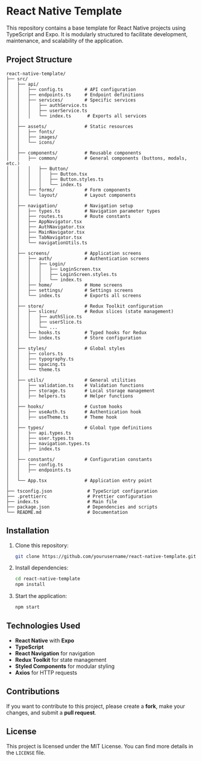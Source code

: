 # React Native Template

This repository contains a base template for React Native projects using TypeScript and Expo. It is modularly structured to facilitate development, maintenance, and scalability of the application.

## Project Structure

```
react-native-template/
├── src/
│   ├── api/
│   │   ├── config.ts        # API configuration
│   │   ├── endpoints.ts     # Endpoint definitions
│   │   ├── services/        # Specific services
│   │   │   ├── authService.ts
│   │   │   ├── userService.ts
│   │   │   └── index.ts      # Exports all services
│   │
│   ├── assets/              # Static resources
│   │   ├── fonts/
│   │   ├── images/
│   │   └── icons/
│   │
│   ├── components/          # Reusable components
│   │   ├── common/          # General components (buttons, modals, etc.)
│   │   │   ├── Button/
│   │   │   │   ├── Button.tsx
│   │   │   │   ├── Button.styles.ts
│   │   │   │   └── index.ts
│   │   ├── forms/           # Form components
│   │   └── layout/          # Layout components
│   │
│   ├── navigation/          # Navigation setup
│   │   ├── types.ts         # Navigation parameter types
│   │   ├── routes.ts        # Route constants
│   │   ├── AppNavigator.tsx
│   │   ├── AuthNavigator.tsx
│   │   ├── MainNavigator.tsx
│   │   ├── TabNavigator.tsx
│   │   └── navigationUtils.ts
│   │
│   ├── screens/             # Application screens
│   │   ├── auth/            # Authentication screens
│   │   │   ├── Login/
│   │   │   │   ├── LoginScreen.tsx
│   │   │   │   ├── LoginScreen.styles.ts
│   │   │   │   └── index.ts
│   │   ├── home/            # Home screens
│   │   ├── settings/        # Settings screens
│   │   └── index.ts         # Exports all screens
│   │
│   ├── store/               # Redux Toolkit configuration
│   │   ├── slices/          # Redux slices (state management)
│   │   │   ├── authSlice.ts
│   │   │   ├── userSlice.ts
│   │   │   └── ...
│   │   ├── hooks.ts         # Typed hooks for Redux
│   │   └── index.ts         # Store configuration
│   │
│   ├── styles/              # Global styles
│   │   ├── colors.ts
│   │   ├── typography.ts
│   │   ├── spacing.ts
│   │   └── theme.ts
│   │
│   ├── utils/               # General utilities
│   │   ├── validation.ts    # Validation functions
│   │   ├── storage.ts       # Local storage management
│   │   ├── helpers.ts       # Helper functions
│   │
│   ├── hooks/               # Custom hooks
│   │   ├── useAuth.ts       # Authentication hook
│   │   ├── useTheme.ts      # Theme hook
│   │
│   ├── types/               # Global type definitions
│   │   ├── api.types.ts
│   │   ├── user.types.ts
│   │   ├── navigation.types.ts
│   │   ├── index.ts
│   │
│   ├── constants/           # Configuration constants
│   │   ├── config.ts
│   │   ├── endpoints.ts
│   │
│   └── App.tsx              # Application entry point
│
├── tsconfig.json             # TypeScript configuration
├── .prettierrc               # Prettier configuration
├── index.ts                  # Main file
├── package.json              # Dependencies and scripts
└── README.md                 # Documentation
```

## Installation

1. Clone this repository:
   ```sh
   git clone https://github.com/yourusername/react-native-template.git
   ```
2. Install dependencies:
   ```sh
   cd react-native-template
   npm install
   ```
3. Start the application:
   ```sh
   npm start
   ```

## Technologies Used

- **React Native** with **Expo**
- **TypeScript**
- **React Navigation** for navigation
- **Redux Toolkit** for state management
- **Styled Components** for modular styling
- **Axios** for HTTP requests

## Contributions

If you want to contribute to this project, please create a **fork**, make your changes, and submit a **pull request**.

## License

This project is licensed under the MIT License. You can find more details in the `LICENSE` file.
